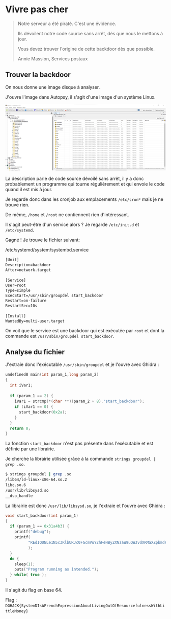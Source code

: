 # Vivre pas cher

> Notre serveur a été piraté. C'est une évidence.
>
> Ils dévoilent notre code source sans arrêt, dès que nous le mettons à jour.
>
> Vous devez trouver l'origine de cette backdoor dès que possible.
>
> Annie Massion, Services postaux

## Trouver la backdoor

On nous donne une image disque à analyser.

J'ouvre l'image dans Autopsy, il s'agit d'une image d'un système Linux.

![autopsy](../images/vivre_autopsy.png)

La description parle de code source dévoilé sans arrêt, il y a donc probablement un programme qui tourne régulièrement et qui envoie le code quand il est mis à jour.

Je regarde donc dans les cronjob aux emplacements `/etc/cron*` mais je ne trouve rien.

De même, `/home` et `/root` ne contiennent rien d'intéressant.

Il s'agit peut-être d'un service alors ? Je regarde `/etc/init.d` et `/etc/systemd`.

Gagné ! Je trouve le fichier suivant:

/etc/systemd/system/systembd.service
```
[Unit]
Description=backdoor
After=network.target

[Service]
User=root
Type=simple
ExecStart=/usr/sbin/groupdel start_backdoor
Restart=on-failure
RestartSec=10s

[Install]
WantedBy=multi-user.target
```

On voit que le service est une backdoor qui est exécutée par `root` et dont la commande est `/usr/sbin/groupdel start_backdoor`.

## Analyse du fichier

J'extraie donc l'exécutable `/usr/sbin/groupdel` et je l'ouvre avec Ghidra :

```c
undefined8 main(int param_1,long param_2)
{
  int iVar1;
  
  if (param_1 == 2) {
    iVar1 = strcmp(*(char **)(param_2 + 8),"start_backdoor");
    if (iVar1 == 0) {
      start_backdoor(0x2a);
    }
  }
  return 0;
}
```

La fonction `start_backdoor` n'est pas présente dans l'exécutable et est définie par une librairie.

Je cherche la librairie utilisée grâce à la commande `strings groupdel | grep .so`.

```bash
$ strings groupdel | grep .so
/lib64/ld-linux-x86-64.so.2
libc.so.6
/usr/lib/libsysd.so
__dso_handle
```

La librairie est donc `/usr/lib/libsysd.so`, je l'extraie et l'ouvre avec Ghidra :

```c
void start_backdoor(int param_1)
{
  if (param_1 == 0x31a4b3) {
    printf("debug");
    printf(
          "REdIQUNLe1N5c3RlbURJc0FGcmVuY2hFeHByZXNzaW9uQWJvdXRMaXZpbmdPdXRPZlJlc291cmNlZnVsbmVzc1dpd GhMaXR0bGVNb25leX0K"
          );
  }
  do {
    sleep(1);
    puts("Program running as intended.");
  } while( true );
}
```

Il s'agit du flag en base 64.

Flag : `DGHACK{SystemDIsAFrenchExpressionAboutLivingOutOfResourcefulnessWithLittleMoney}`
